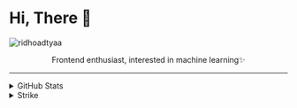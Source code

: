 # Hi, There 👋


<p align="left"> <img src="https://komarev.com/ghpvc/?username=ridhoadtyaa&label=Profile%20views&color=0e75b6&style=flat" alt="ridhoadtyaa" /> </p>

<p align="center">Frontend enthusiast, interested in machine learning✨</p>

<hr />
 
<details>
  <summary>GitHub Stats</summary>
  <p align="left">
    &nbsp;<img src="https://github-readme-stats.vercel.app/api?username=ridhoadtyaa&show_icons=true" alt="ridhoadtyaa" />
  </p>

  <p align="left">
    <img height="154" src="https://github-readme-stats.vercel.app/api/top-langs/?username=ridhoadtyaa&layout=compact&hide=php&langs_count=6" />
  </p>
</details>

<details>
  <summary>Strike</summary>
  <p align="left">
    <img src="https://github-readme-streak-stats.herokuapp.com/?user=ridhoadtyaa&" alt="ridhoadtyaa" />
  </p>
</details>
